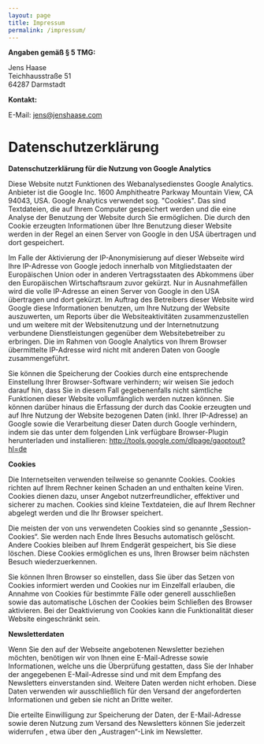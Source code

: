 ```yaml
---
layout: page
title: Impressum
permalink: /impressum/
---
```


**Angaben gemäß § 5 TMG:**

Jens Haase<br/>
Teichhausstraße 51<br/>
64287 Darmstadt

**Kontakt:**

E-Mail: jens@jenshaase.com

# Datenschutzerklärung

**Datenschutzerklärung für die Nutzung von Google Analytics**

Diese Website nutzt Funktionen des Webanalysedienstes Google
Analytics. Anbieter ist die Google Inc. 1600 Amphitheatre Parkway
Mountain View, CA 94043, USA. Google Analytics verwendet
sog. "Cookies". Das sind Textdateien, die auf Ihrem Computer
gespeichert werden und die eine Analyse der Benutzung der Website
durch Sie ermöglichen. Die durch den Cookie erzeugten Informationen
über Ihre Benutzung dieser Website werden in der Regel an einen Server
von Google in den USA übertragen und dort gespeichert.

Im Falle der Aktivierung der IP-Anonymisierung auf dieser Webseite
wird Ihre IP-Adresse von Google jedoch innerhalb von Mitgliedstaaten
der Europäischen Union oder in anderen Vertragsstaaten des Abkommens
über den Europäischen Wirtschaftsraum zuvor gekürzt. Nur in
Ausnahmefällen wird die volle IP-Adresse an einen Server von Google in
den USA übertragen und dort gekürzt. Im Auftrag des Betreibers dieser
Website wird Google diese Informationen benutzen, um Ihre Nutzung der
Website auszuwerten, um Reports über die Websiteaktivitäten
zusammenzustellen und um weitere mit der Websitenutzung und der
Internetnutzung verbundene Dienstleistungen gegenüber dem
Websitebetreiber zu erbringen. Die im Rahmen von Google Analytics von
Ihrem Browser übermittelte IP-Adresse wird nicht mit anderen Daten von
Google zusammengeführt.

Sie können die Speicherung der Cookies durch eine entsprechende
Einstellung Ihrer Browser-Software verhindern; wir weisen Sie jedoch
darauf hin, dass Sie in diesem Fall gegebenenfalls nicht sämtliche
Funktionen dieser Website vollumfänglich werden nutzen können. Sie
können darüber hinaus die Erfassung der durch das Cookie erzeugten und
auf Ihre Nutzung der Website bezogenen Daten (inkl. Ihrer IP-Adresse)
an Google sowie die Verarbeitung dieser Daten durch Google verhindern,
indem sie das unter dem folgenden Link verfügbare Browser-Plugin
herunterladen und installieren:
http://tools.google.com/dlpage/gaoptout?hl=de

**Cookies**

Die Internetseiten verwenden teilweise so genannte Cookies. Cookies
richten auf Ihrem Rechner keinen Schaden an und enthalten keine
Viren. Cookies dienen dazu, unser Angebot nutzerfreundlicher,
effektiver und sicherer zu machen. Cookies sind kleine Textdateien,
die auf Ihrem Rechner abgelegt werden und die Ihr Browser speichert.

Die meisten der von uns verwendeten Cookies sind so genannte
„Session-Cookies“. Sie werden nach Ende Ihres Besuchs automatisch
gelöscht. Andere Cookies bleiben auf Ihrem Endgerät gespeichert, bis
Sie diese löschen. Diese Cookies ermöglichen es uns, Ihren Browser
beim nächsten Besuch wiederzuerkennen.

Sie können Ihren Browser so einstellen, dass Sie über das Setzen von
Cookies informiert werden und Cookies nur im Einzelfall erlauben, die
Annahme von Cookies für bestimmte Fälle oder generell ausschließen
sowie das automatische Löschen der Cookies beim Schließen des Browser
aktivieren. Bei der Deaktivierung von Cookies kann die Funktionalität
dieser Website eingeschränkt sein.

**Newsletterdaten**

Wenn Sie den auf der Webseite angebotenen Newsletter beziehen möchten,
benötigen wir von Ihnen eine E-Mail-Adresse sowie Informationen,
welche uns die Überprüfung gestatten, dass Sie der Inhaber der
angegebenen E-Mail-Adresse sind und mit dem Empfang des Newsletters
einverstanden sind. Weitere Daten werden nicht erhoben. Diese Daten
verwenden wir ausschließlich für den Versand der angeforderten
Informationen und geben sie nicht an Dritte weiter.

Die erteilte Einwilligung zur Speicherung der Daten, der
E-Mail-Adresse sowie deren Nutzung zum Versand des Newsletters können
Sie jederzeit widerrufen , etwa über den „Austragen“-Link im
Newsletter.

